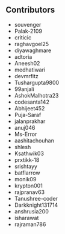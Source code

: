 ## Contributors
- souvenger
- Palak-2109
- criticic
- raghavgoel25
- diyawaghmare
- adtoria
- Aneesh02
- medhatiwari
- devmrfitz
- Tushargupta9800
- 99anjali
- AshokMalhotra23
- codesanta142
- Abhijeet452
- Puja-Saraf
- jalanprakhar
- anuj046
- Ms-Error
- aashitachouhan
- shlesh
- Ksathwik03
- prxtikk-18
- srishtayy
- batflarrow
- monik09
- krypton001
- rajpranav63
- Tanushree-coder
- Darkknight131714
- anshrusia200
- isharawat
- rajraman786

